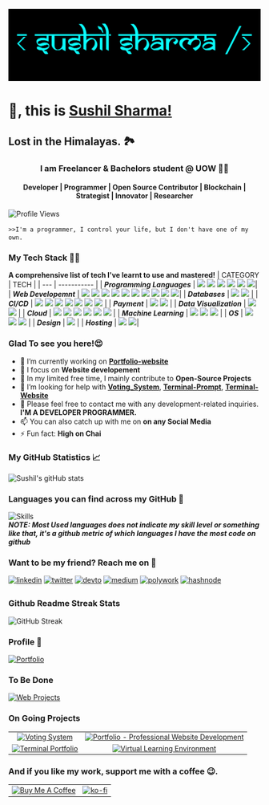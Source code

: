 ![Banner](https://github.com/thesushilsharma/thesushilsharma/blob/main/Banner/Banner_Sushil_Sharma.png "Sushil Sharma")
<!---
```console
 ███▄    █  ▄▄▄       ███▄ ▄███▓ ▄▄▄        ██████ ▄▄▄█████▓▓█████ 
 ██ ▀█   █ ▒████▄    ▓██▒▀█▀ ██▒▒████▄    ▒██    ▒ ▓  ██▒ ▓▒▓█   ▀ 
▓██  ▀█ ██▒▒██  ▀█▄  ▓██    ▓██░▒██  ▀█▄  ░ ▓██▄   ▒ ▓██░ ▒░▒███   
▓██▒  ▐▌██▒░██▄▄▄▄██ ▒██    ▒██ ░██▄▄▄▄██   ▒   ██▒░ ▓██▓ ░ ▒▓█  ▄ 
▒██░   ▓██░ ▓█   ▓██▒▒██▒   ░██▒ ▓█   ▓██▒▒██████▒▒  ▒██▒ ░ ░▒████▒
░ ▒░   ▒ ▒  ▒▒   ▓▒█░░ ▒░   ░  ░ ▒▒   ▓▒█░▒ ▒▓▒ ▒ ░  ▒ ░░   ░░ ▒░ ░
░ ░░   ░ ▒░  ▒   ▒▒ ░░  ░      ░  ▒   ▒▒ ░░ ░▒  ░ ░    ░     ░ ░  ░
   ░   ░ ░   ░   ▒   ░      ░     ░   ▒   ░  ░  ░    ░         ░   
         ░       ░  ░       ░         ░  ░      ░              ░  ░
                                                                                                       
```
--->
# 🙏, this is [Sushil Sharma!](https://thesushilsharma.github.io)
## Lost in the Himalayas. 🏞

<h3 align="center">I am Freelancer & Bachelors student @ UOW 👨‍💻</h3>
<h4 align="center"> Developer | Programmer | Open Source Contributor | Blockchain | Strategist | Innovator | Researcher  </h4>

![Profile Views](https://komarev.com/ghpvc/?username=thesushilsharma&label=PROFILE+VIEWS&style=plastic)
<!---![Profile Views](https://profile-counter.glitch.me/thesushilsharma/count.svg)--->
```console
>>I'm a programmer, I control your life, but I don't have one of my own. 
```
### My Tech Stack 👨‍💻
**A comprehensive list of tech I've learnt to use and mastered!**
| CATEGORY | TECH |
| --- | ----------- |
| ***Programming Languages*** | ![](https://img.shields.io/badge/C++-informational?style=plastic&logo=c%2B%2B&logoColor=white&color=00599C) ![](https://img.shields.io/badge/C-informational?style=plastic&logo=C&logoColor=white&color=A8B9CC) ![](https://img.shields.io/badge/Java-informational?style=plastic&logo=java&logoColor=white&color=ED8B00) ![](https://img.shields.io/badge/Python-informational?style=plastic&logo=Python&logoColor=white&color=3776AB) ![](https://img.shields.io/badge/Shell_Scripting-informational?style=plastic&logo=shell&logoColor=white&color=ED1C24) ![](https://img.shields.io/badge/GNU_Bash-informational?style=plastic&logo=GNU-Bash&logoColor=white&color=4EAA25)|
| ***Web Developemnt*** | ![](https://img.shields.io/badge/HTML5-informational?style=plastic&logo=html5&logoColor=white&color=E34F26) ![](https://img.shields.io/badge/CSS3-informational?style=plastic&logo=css3&logoColor=white&color=1572B6) ![](https://img.shields.io/badge/PHP-informational?style=plastic&logo=php&logoColor=white&color=777BB4) ![](https://img.shields.io/badge/JavaScript-informational?style=plastic&logo=JavaScript&logoColor=white&color=F0DB4F) ![](https://img.shields.io/badge/NodeJS-informational?style=plastic&logo=node.js&logoColor=white&color=43853D) ![](https://img.shields.io/badge/ReactJS-informational?style=plastic&logo=React&logoColor=white&color=61DAFB) ![](https://img.shields.io/badge/Bootstrap-informational?style=plastic&logo=bootstrap&logoColor=white&color=6d28d9) ![](https://img.shields.io/badge/Tailwind-informational?style=plastic&logo=tailwindcss&logoColor=white&color=06b6d4) ![](https://img.shields.io/badge/Wordpress-informational?style=plastic&logo=wordpress&logoColor=white&color=21759B) ![](https://img.shields.io/badge/ExpressJS-informational?style=plastic&logo=ExpressJS&logoColor=white&color=ffeb3b)|
| ***Databases*** | ![](https://img.shields.io/badge/MySQL-informational?style=plastic&logo=mysql&logoColor=white&color=4479A1) ![](https://img.shields.io/badge/MongoDB-informational?style=plastic&logo=mongodb&logoColor=white&color=47A248) |
| ***CI/CD*** | ![](https://img.shields.io/badge/GitHub-informational?style=plastic&logo=GitHub&logoColor=white&color=181717) ![](https://img.shields.io/badge/Docker-informational?style=plastic&logo=docker&logoColor=white&color=2496ED) ![](https://img.shields.io/badge/Podman-informational?style=plastic&logo=Podman&logoColor=white&color=892CA0) ![](https://img.shields.io/badge/XAMPP-informational?style=plastic&logo=XAMPP&logoColor=white&color=FB7A24) ![](https://img.shields.io/badge/VS%20Code-informational?style=plastic&logo=Visual-Studio-Code&logoColor=white&color=0078d7) ![](https://img.shields.io/badge/Git-informational?style=plastic&logo=Git&logoColor=white&color=F05032) ![](https://img.shields.io/badge/Postman-informational?style=plastic&logo=Postman&logoColor=white&color=FF6C37) |
| ***Payment*** | ![](https://img.shields.io/badge/Stripe-informational?style=plastic&logo=Stripe&logoColor=white&color=008CDD) ![](https://img.shields.io/badge/PayPal-informational?style=plastic&logo=PayPal&logoColor=white&color=00457C) |
| ***Data Visualization*** | ![](https://img.shields.io/badge/Grafana-informational?style=plastic&logo=Grafana&logoColor=white&color=F46800) ![](https://img.shields.io/badge/Prometheus-informational?style=plastic&logo=Prometheus&logoColor=white&color=E6522C) |
| ***Cloud*** | ![](https://img.shields.io/badge/Cloudflare-informational?style=plastic&logo=Cloudflare&logoColor=white&color=F38020) ![](https://img.shields.io/badge/Render-informational?style=plastic&logo=Render&logoColor=white&color=46E3B7) ![](https://img.shields.io/badge/Microsoft_Azure-informational?style=plastic&logo=Microsoft-Azure&logoColor=white&color=0078D4) ![](https://img.shields.io/badge/Netlify-informational?style=plastic&logo=Netlify&logoColor=white&color=00C7B7) ![](https://img.shields.io/badge/Vercel-informational?style=plastic&logo=Vercel&logoColor=white&color=000000) ![](https://img.shields.io/badge/Heroku-informational?style=plastic&logo=Heroku&logoColor=white&color=430098) |
| ***Machine Learning*** | ![](https://img.shields.io/badge/Jupyter_Notebook-informational?style=plastic&logo=jupyter&logoColor=white&color=F37626) ![](https://img.shields.io/badge/Anaconda-informational?style=plastic&logo=anaconda&logoColor=white&color=44A833) ![](https://img.shields.io/badge/Google_Colab-informational?style=plastic&logo=Google-Colab&logoColor=white&color=F9AB00) |
| ***OS*** | ![](https://img.shields.io/badge/Windows-informational?style=plastic&logo=Windows&logoColor=white&color=0078D6) ![](https://img.shields.io/badge/Linux-informational?style=plastic&logo=Linux&logoColor=white&color=FCC624) ![](https://img.shields.io/badge/Kali_Linux-informational?style=plastic&logo=Kali-Linux&logoColor=white&color=557C94) |
| ***Design*** | ![](https://img.shields.io/badge/Figma-informational?style=plastic&logo=Figma&logoColor=white&color=F24E1E) |
| ***Hosting*** | ![](https://img.shields.io/badge/GoDaddy-informational?style=plastic&logo=GoDaddy&logoColor=white&color=1BDBDB) ![](https://img.shields.io/badge/Hostinger-informational?style=plastic&logo=Hostinger&logoColor=white&color=674CC4)|

### Glad To see you here!😍

- 🔭 I’m currently working on **[Portfolio-website](https://thesushilsharma.github.io)**
- 🌱 I focus on **Website developement** 
- 👯 In my limited free time, I mainly contribute to **Open-Source Projects**
- 🤔 I’m looking for help with **[Voting_System](https://github.com/thesushilsharma/Voting_System)**, **[Terminal-Prompt](https://github.com/thesushilsharma/Terminal-Prompt)**, **[Terminal-Website](https://github.com/thesushilsharma/Terminal-Website)** 
- 💬 Please feel free to contact me with any development-related inquiries. **I'M A DEVELOPER PROGRAMMER.**
- 📫 You can also catch up with me on **on any Social Media**
- ⚡ Fun fact: **High on Chai** 

### My GitHub Statistics 📈
![Sushil's gitHub stats](https://github-readme-stats.vercel.app/api?username=thesushilsharma&show_icons=true&include_all_commits=true&theme=algolia)  

### Languages you can find across my GitHub 🐙
![Skills](https://github-readme-stats.vercel.app/api/top-langs/?username=thesushilsharma&layout=compact&theme=tokyonight) 
<br>***NOTE: Most Used languages does not indicate my skill level or something like that, it's a github metric of which languages I have the most code on github***

### Want to be my friend? Reach me on 📱
[<img src='https://img.shields.io/badge/linkedin-%231E77B5.svg?&style=flat-square&logo=linkedin&logoColor=white' alt='linkedin' style='margin-bottom: 5px;' />](https://www.linkedin.com/in/thesushilsharma)
[<img src='https://img.shields.io/badge/twitter-%23000000.svg?&style=flat-square&logo=X&logoColor=white' alt='twitter' style='margin-bottom: 5px;' />](https://twitter.com/BeingPsyche)
[<img src='https://img.shields.io/badge/dev.to-%2308090A.svg?&style=flat-square&logo=dev.to&logoColor=white' alt='devto' style='margin-bottom: 5px;' />](https://dev.to/thesushilsharma)
[<img src='https://img.shields.io/badge/medium-%23292929.svg?&style=flat-square&logo=medium&logoColor=white' alt='medium' style='margin-bottom: 5px;' />](https://thesushilsharma.medium.com)
[<img src='https://img.shields.io/badge/polywork-543DE0.svg?&style=flat-square&logo=polywork&logoColor=white' alt='polywork' style='margin-bottom: 5px;' />](https://polywork.com/thesushilsharma)
[<img src='https://img.shields.io/badge/hashnode-2962FF.svg?&style=flat-square&logo=hashnode&logoColor=white' alt='hashnode' style='margin-bottom: 5px;' />](https://thesushilsharma.hashnode.dev)


### Github Readme Streak Stats
![GitHub Streak](https://github-readme-streak-stats.herokuapp.com/?user=thesushilsharma&theme=vision-friendly-dark)

### Profile 👤
[![Portfolio](https://github-readme-stats.vercel.app/api/pin/?username=thesushilsharma&repo=thesushilsharma.github.io&theme=midnight-purple)](https://thesushilsharma.github.io)

### To Be Done
[![Web Projects](https://github-readme-stats.vercel.app/api/pin/?username=thesushilsharma&repo=Web-Development&theme=chartreuse-dark)](https://thesushilsharma.github.io/Web-Development/)

### On Going Projects

| | |
| :----: | :----: |
|[![Voting System](https://github-readme-stats.vercel.app/api/pin/?username=thesushilsharma&repo=Voting_System&theme=dark)](https://github.com/thesushilsharma/Voting_System)|[![Portfolio - Professional Website Development](https://github-readme-stats.vercel.app/api/pin/?username=thesushilsharma&repo=Portfolio&theme=github_dark)](https://github.com/thesushilsharma/Portfolio)|
|[![Terminal Portfolio](https://github-readme-stats.vercel.app/api/pin/?username=thesushilsharma&repo=Terminal-Website&theme=vue-dark)](https://github.com/thesushilsharma/Terminal-Website)|[![Virtual Learning Environment](https://github-readme-stats.vercel.app/api/pin/?username=thesushilsharma&repo=Virtual-Learning-Environment&theme=omni)](https://github.com/thesushilsharma/Virtual-Learning-Environment)|

### And if you like my work, support me with a coffee 😉.

| | |
| :----: | :----: |
|<a href="https://www.buymeacoffee.com/thesushilsharma" target="_blank"><img src="https://cdn.buymeacoffee.com/buttons/v2/default-yellow.png" alt="Buy Me A Coffee" height="41" width="174" style="box-shodow: 0px 3px 2px 0px rgba(190, 190, 190, 0.5) !important;-webkit-box-shadow: 0px 3px 2px 0px rgba(190, 190, 190, 0.5) !important;" ></a>|[![ko-fi](https://ko-fi.com/img/githubbutton_sm.svg)](https://ko-fi.com/thesushilsharma)|
